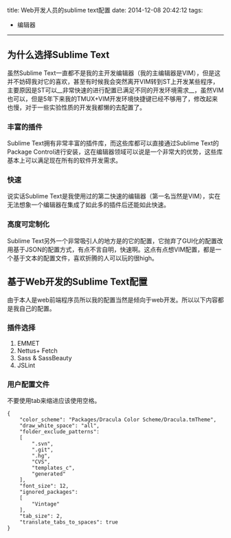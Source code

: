 title: Web开发人员的sublime text配置
date: 2014-12-08 20:42:12
tags:
- 编辑器

---

## 为什么选择Sublime Text

虽然Sublime Text一直都不是我的主开发编辑器（我的主编辑器是VIM），但是这并不妨碍我对它的喜欢，甚至有时候我会突然离开VIM转到ST上开发某些程序，主要原因是ST可以__非常快速的进行配置已满足不同的开发环境需求__，虽然VIM也可以，但是5年下来我的TMUX+VIM开发环境快捷键已经不够用了，修改起来也慢，对于一些实验性质的开发我都懒的去配置了。

### 丰富的插件

Sublime Text拥有非常丰富的插件库，而这些库都可以直接通过Sublime Text的Package Control进行安装，这在编辑器领域可以说是一个非常大的优势，这些库基本上可以满足现在所有的软件开发需求。

### 快速

说实话Sublime Text是我使用过的第二快速的编辑器（第一名当然是VIM），实在无法想象一个编辑器在集成了如此多的插件后还能如此快速。

### 高度可定制化

Sublime Text另外一个非常吸引人的地方是的它的配置，它抛弃了GUI化的配置改用基于JSON的配置方式，有点不言自明，快速啊。这点有点想VIM配置，都是一个基于文本的配置文件，喜欢折腾的人可以玩的很high。

## 基于Web开发的Sublime Text配置

由于本人是web前端程序员所以我的配置当然是倾向于web开发。所以以下内容都是我自己的配置。

### 插件选择
1. EMMET
2. Nettus+ Fetch
3. Sass & SassBeauty
4. JSLint

### 用户配置文件

不要使用tab来缩进应该使用空格。

``` 
{
	"color_scheme": "Packages/Dracula Color Scheme/Dracula.tmTheme",
	"draw_white_space": "all",
	"folder_exclude_patterns":
	[
		".svn",
		".git",
		".hg",
		"CVS",
		"templates_c",
		"generated"
	],
	"font_size": 12,
	"ignored_packages":
	[
		"Vintage"
	],
	"tab_size": 2,
	"translate_tabs_to_spaces": true
}
```